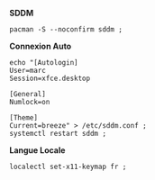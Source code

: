 **SDDM**
```
pacman -S --noconfirm sddm ;
```

**Connexion Auto**
```
echo "[Autologin]
User=marc
Session=xfce.desktop

[General]
Numlock=on

[Theme]
Current=breeze" > /etc/sddm.conf ;
systemctl restart sddm ;
```

**Langue Locale**
```
localectl set-x11-keymap fr ;
```
